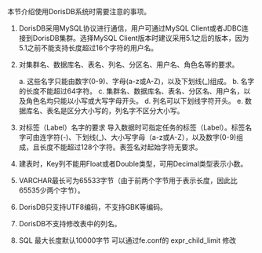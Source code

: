 本节介绍使用DorisDB系统时需要注意的事项。

  

1.  DorisDB采用MySQL协议进行通信，用户可通过MySQL Client或者JDBC连接到DorisDB集群。选择MySQL Client版本时建议采用5.1之后的版本，因为5.1之前不能支持长度超过16个字符的用户名。

  

2.  对集群名、数据库名、表名、列名、分区名、用户名、角色名等的要求。

    a.  这些名字只能由数字(0-9)、字母(a-z或A-Z)，以及下划线(\_)组成。
    b.  名字的长度不能超过64字符。
    c.  集群名、数据库名、表名、分区名、用户名，以及角色名均只能以小写或大写字母开头。
    d.  列名可以下划线字符开头。
    e.  数据库名、表名是区分大小写的，列名字不区分大小写。

  

3.  对标签（Label）名字的要求
导入数据时可指定任务的标签（Label）。标签名字可由连字符(-)、下划线(\_)、大小写字母（a-z或A-Z），以及数字(0-9)组成，且长度不能超过128个字符。表签名对起始字符无要求。

  

4.  建表时，Key列不能用Float或者Double类型，可用Decimal类型表示小数。

  

5.  VARCHAR最长可为65533字节（由于前两个字节用于表示长度，因此比65535少两个字节）。

  

6.  DorisDB只支持UTF8编码，不支持GBK等编码。

  

7.  DorisDB不支持修改表中的列名。

  

8.  SQL 最大长度默认10000字节 可以通过fe.conf的 expr\_child\_limit 修改